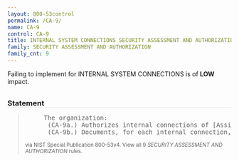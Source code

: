 ```yaml
---
layout: 800-53control
permalink: /CA-9/
name: CA-9
control: CA-9
title: INTERNAL SYSTEM CONNECTIONS SECURITY ASSESSMENT AND AUTHORIZATION
family: SECURITY ASSESSMENT AND AUTHORIZATION
family_cnt: 9
---
```

<p class="text-info">Failing to implement for INTERNAL SYSTEM CONNECTIONS is of <b>LOW</b> impact.</p>

<h3 style="border-bottom:1px solid #ddd;margin:30px 0 8px 0;">Statement</h3>
<blockquote>
<pre>     The organization: 
      (CA-9a.) Authorizes internal connections of [Assignment: organization-defined information system components or classes of components] to the information system; and 
      (CA-9b.) Documents, for each internal connection, the interface characteristics, security requirements, and the nature of the information communicated. 
</pre>
<p><small>via NIST Special Publication 800-53v4. View all 9 <i>SECURITY ASSESSMENT AND AUTHORIZATION</i> rules. <a href="/cce/ssg/group/$Group_id"><span class="glyphicon glyphicon-link"></span></a> </small></p>
</blockquote>

